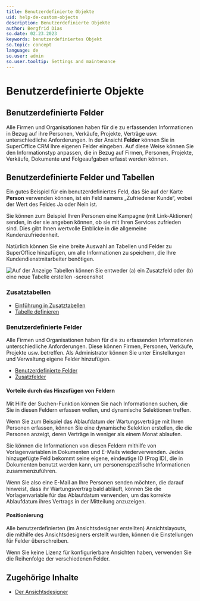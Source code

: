 ```yaml
---
title: Benutzerdefinierte Objekte
uid: help-de-custom-objects
description: Benutzerdefinierte Objekte
author: Bergfrid Dias
so.date: 02.23.2023
keywords: benutzerdefiniertes Objekt
so.topic: concept
language: de
so.user: admin
so.user.tooltip: Settings and maintenance
---
```


# Benutzerdefinierte Objekte

## Benutzerdefinierte Felder

Alle Firmen und Organisationen haben für die zu erfassenden Informationen in Bezug auf ihre Personen, Verkäufe, Projekte, Verträge usw. unterschiedliche Anforderungen. In der Ansicht **Felder** können Sie in SuperOffice CRM Ihre eigenen Felder eingeben. Auf diese Weise können Sie den Informationstyp anpassen, die in Bezug auf Firmen, Personen, Projekte, Verkäufe, Dokumente und Folgeaufgaben erfasst werden können.

## Benutzerdefinierte Felder und Tabellen

Ein gutes Beispiel für ein benutzerdefiniertes Feld, das Sie auf der Karte **Person** verwenden können, ist ein Feld namens „Zufriedener Kunde“, wobei der Wert des Feldes Ja oder Nein ist.

Sie können zum Beispiel Ihren Personen eine Kampagne (mit Link-Aktionen) senden, in der sie angeben können, ob sie mit Ihren Services zufrieden sind. Dies gibt Ihnen wertvolle Einblicke in die allgemeine Kundenzufriedenheit.

Natürlich können Sie eine breite Auswahl an Tabellen und Felder zu SuperOffice hinzufügen, um alle Informationen zu speichern, die Ihre Kundendienstmitarbeiter benötigen.

![Auf der Anzeige Tabellen können Sie entweder (a) ein Zusatzfeld oder (b) eine neue Tabelle erstellen -screenshot][img1]

### Zusatztabellen

* [Einführung in Zusatztabellen][3]
* [Tabelle definieren][4]

### Benutzerdefinierte Felder

Alle Firmen und Organisationen haben für die zu erfassenden Informationen unterschiedliche Anforderungen. Diese können Firmen, Personen, Verkäufe, Projekte usw. betreffen. Als Administrator können Sie unter Einstellungen und Verwaltung eigene Felder hinzufügen.

* [Benutzerdefinierte Felder][1]
* [Zusatzfelder][2]

#### Vorteile durch das Hinzufügen von Feldern

Mit Hilfe der Suchen-Funktion können Sie nach Informationen suchen, die Sie in diesen Feldern erfassen wollen, und dynamische Selektionen treffen.

Wenn Sie zum Beispiel das Ablaufdatum der Wartungsverträge mit Ihren Personen erfassen, können Sie eine dynamische Selektion erstellen, die die Personen anzeigt, deren Verträge in weniger als einem Monat ablaufen.

Sie können die Informationen von diesen Feldern mithilfe von Vorlagenvariablen in Dokumenten und E-Mails wiederverwenden. Jedes hinzugefügte Feld bekommt seine eigene, eindeutige ID (Prog ID), die in Dokumenten benutzt werden kann, um personenspezifische Informationen zusammenzuführen.

Wenn Sie also eine E-Mail an Ihre Personen senden möchten, die darauf hinweist, dass ihr Wartungsvertrag bald abläuft, können Sie die Vorlagenvariable für das Ablaufdatum verwenden, um das korrekte Ablaufdatum ihres Vertrags in der Mitteilung anzuzeigen.

#### Positionierung

Alle benutzerdefinierten (im Ansichtsdesigner erstellten) Ansichtslayouts, die mithilfe des Ansichtsdesigners erstellt wurden, können die Einstellungen für Felder überschreiben.

Wenn Sie keine Lizenz für konfigurierbare Ansichten haben, verwenden Sie die Reihenfolge der verschiedenen Felder.

## Zugehörige Inhalte

* [Der Ansichtsdesigner][5]

<!-- Referenced links -->
[1]: udef/index.md
[2]: extra-field/create.md
[3]: extra-table/index.md
[4]: extra-table/create.md
[5]: ../../ui/screen-designer/learn/index.md

<!-- Referenced images -->
[img1]: media/create-extra-tables-and-fields.png
